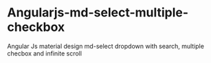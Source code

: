 # Angularjs-md-select-multiple-checkbox
Angular Js material design md-select dropdown with search, multiple checbox and infinite scroll
